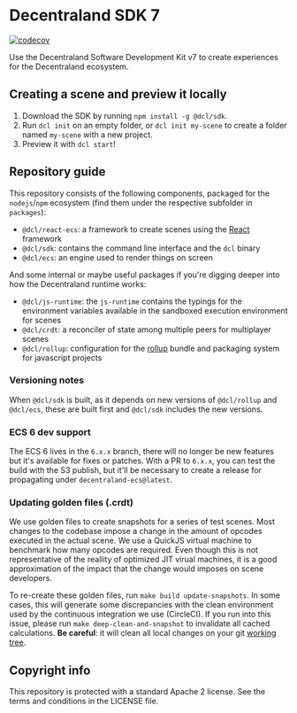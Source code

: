 # Decentraland SDK 7

[![codecov](https://codecov.io/gh/decentraland/js-sdk-toolchain/branch/main/graph/badge.svg?token=F7J331CGP6)](https://codecov.io/gh/decentraland/js-sdk-toolchain)

Use the Decentraland Software Development Kit v7 to create experiences for the Decentraland ecosystem.

## Creating a scene and preview it locally

1. Download the SDK by running `npm install -g @dcl/sdk`.
2. Run `dcl init` on an empty folder, or `dcl init my-scene` to create a folder named `my-scene` with a new project.
3. Preview it with `dcl start`!

## Repository guide

This repository consists of the following components, packaged for the `nodejs`/`npm` ecosystem (find them under the respective subfolder in `packages`):
* `@dcl/react-ecs`: a framework to create scenes using the [React](https://reactjs.org) framework
* `@dcl/sdk`: contains the command line interface and the `dcl` binary
* `@dcl/ecs`: an engine used to render things on screen

And some internal or maybe useful packages if you're digging deeper into how the Decentraland runtime works:
* `@dcl/js-runtime`: the `js-runtime` contains the typings for the environment variables available in the sandboxed execution environment for scenes
* `@dcl/crdt`: a reconciler of state among multiple peers for multiplayer scenes 
* `@dcl/rollup`: configuration for the [rollup](https://rollupjs.org/) bundle and packaging system for javascript projects

### Versioning notes

When `@dcl/sdk` is built, as it depends on new versions of `@dcl/rollup` and `@dcl/ecs`, these are built first and `@dcl/sdk` includes the new versions.

### ECS 6 dev support
The ECS 6 lives in the `6.x.x` branch, there will no longer be new features but it's available for fixes or patches.
With a PR to `6.x.x`, you can test the build with the S3 publish, but it'll be necessary to create a release for propagating under `decentraland-ecs@latest`.

### Updating golden files (.crdt)

We use golden files to create snapshots for a series of test scenes. Most changes to the codebase impose a change in the amount of opcodes executed in the actual scene. We use a QuickJS virtual machine to benchmark how many opcodes are required. Even though this is not representative of the reallity of optimized JIT virual machines, it is a good approximation of the impact that the change would imposes on scene developers.

To re-create these golden files, run `make build update-snapshots`. In some cases, this will generate some discrepancies with the clean environment used by the continuous integration we use (CircleCI). If you run into this issue, please run `make deep-clean-and-snapshot` to invalidate all cached calculations. **Be careful**: it will clean all local changes on your git [working tree](https://git-scm.com/docs/gitglossary#Documentation/gitglossary.txt-aiddefworkingtreeaworkingtree).

## Copyright info

This repository is protected with a standard Apache 2 license. See the terms and conditions in the LICENSE file.
